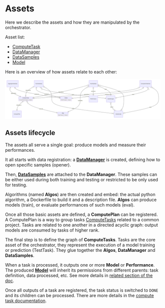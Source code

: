 # Assets

Here we describe the assets and how they are manipulated by the orchestrator.

Asset list:

- [ComputeTask](./computetask.md)
- [DataManager](./datamanager.md)
- [DataSamples](./datasamples.md)
- [Model](./model.md)

Here is an overview of how assets relate to each other:

![](../schemas/entities.svg)

## Assets lifecycle

The assets all serve a single goal: produce models and measure their performances.

It all starts with data registration: a **[DataManager](./datamanager.md)** is created, defining how to open specific samples (opener).

Then, **[DataSamples](./datasamples.md)** are attached to the **DataManager**.
These samples can be either used during both training and testing or restricted to be only used for testing.

Algorithms (named **Algos**) are then created and embed: the actual python algorithm, a Dockerfile to build it and a description file.
**Algos** can produce models (train), or evaluate performances of such models (eval).

Once all those basic assets are defined, a **ComputePlan** can be registered.
A ComputePlan is a way to group tasks [ComputeTasks](./computetask.md) related to a common project.
Tasks are related to one another in a directed acyclic graph: output models are consumed by tasks of higher rank.

The final step is to define the graph of **ComputeTasks**.
Tasks are the core asset of the orchestrator, they represent the execution of a model training or prediction (TestTask).
They glue together the **Algos**, **DataManager** and **DataSamples**.

When a task is processed, it outputs one or more **Model** or **Performance**.
The produced **[Model](./model.md)** will inherit its permissions from different parents: task definition, data processed, etc.
See more details in [related section of the doc](../permissions.md).

Once all outputs of a task are registered, the task status is switched to `DONE` and its children can be processed.
There are more details in the [compute task documentation](./computetask.md).
